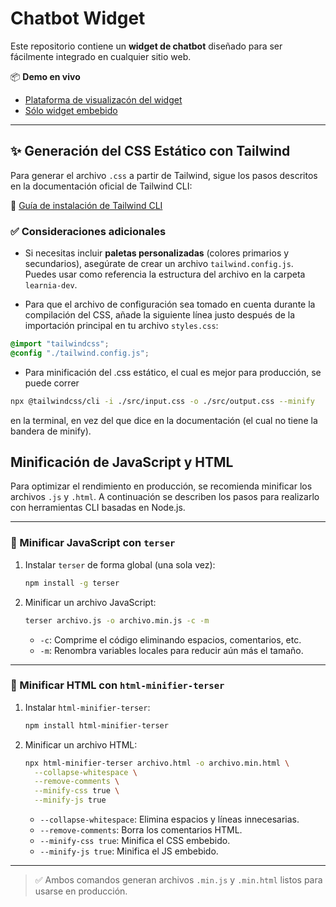 # Chatbot Widget

Este repositorio contiene un **widget de chatbot** diseñado para ser fácilmente integrado en cualquier sitio web.

📦 **Demo en vivo**  
- [Plataforma de visualizacón del widget](https://laguna-ai.github.io/chatbot-widget/Streaming/)  
- [Sólo widget embebido](https://laguna-ai.github.io/chatbot-widget/learnia-prod/)

---

## ✨ Generación del CSS Estático con Tailwind

Para generar el archivo `.css` a partir de Tailwind, sigue los pasos descritos en la documentación oficial de Tailwind CLI:

🔗 [Guía de instalación de Tailwind CLI](https://tailwindcss.com/docs/installation/tailwind-cli)

### ✅ Consideraciones adicionales

- Si necesitas incluir **paletas personalizadas** (colores primarios y secundarios), asegúrate de crear un archivo `tailwind.config.js`. Puedes usar como referencia la estructura del archivo en la carpeta `learnia-dev`.

- Para que el archivo de configuración sea tomado en cuenta durante la compilación del CSS, añade la siguiente línea justo después de la importación principal en tu archivo `styles.css`:

```css
@import "tailwindcss";
@config "./tailwind.config.js";
```
- Para minificación del .css estático, el cual es mejor para producción, se puede correr
```bash
npx @tailwindcss/cli -i ./src/input.css -o ./src/output.css --minify
```
en la terminal, en vez del que dice en la documentación (el cual no tiene la bandera de minify).

## Minificación de JavaScript y HTML

Para optimizar el rendimiento en producción, se recomienda minificar los archivos `.js` y `.html`. A continuación se describen los pasos para realizarlo con herramientas CLI basadas en Node.js.

---

### 🔧 Minificar JavaScript con `terser`

1. Instalar `terser` de forma global (una sola vez):
   ```bash
   npm install -g terser
   ```

2. Minificar un archivo JavaScript:
   ```bash
   terser archivo.js -o archivo.min.js -c -m
   ```

   - `-c`: Comprime el código eliminando espacios, comentarios, etc.
   - `-m`: Renombra variables locales para reducir aún más el tamaño.

---

### 🔧 Minificar HTML con `html-minifier-terser`

1. Instalar `html-minifier-terser`:
   ```bash
   npm install html-minifier-terser
   ```

2. Minificar un archivo HTML:
   ```bash
   npx html-minifier-terser archivo.html -o archivo.min.html \
     --collapse-whitespace \
     --remove-comments \
     --minify-css true \
     --minify-js true
   ```

   - `--collapse-whitespace`: Elimina espacios y líneas innecesarias.
   - `--remove-comments`: Borra los comentarios HTML.
   - `--minify-css true`: Minifica el CSS embebido.
   - `--minify-js true`: Minifica el JS embebido.

---

> ✅ Ambos comandos generan archivos `.min.js` y `.min.html` listos para usarse en producción.

